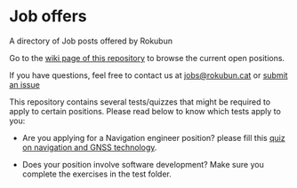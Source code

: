 # Job offers

A directory of Job posts offered by Rokubun

Go to the [wiki page of this repository](https://github.com/rokubun/jobs/wiki) to browse the current open positions.

If you have questions, feel free to contact us at [jobs@rokubun.cat](jobs@rokubun.cat) or [submit an issue](https://github.com/rokubun/jobs/issues)

This repository contains several tests/quizzes that might be required to apply to certain positions. Please read below to know which tests apply to you:

- Are you applying for a Navigation engineer position? please fill this
[quiz on navigation and GNSS technology](https://forms.gle/WzFUpsm94g6R1TR46).

- Does your position involve software development? Make sure you complete the exercises in the test folder.
